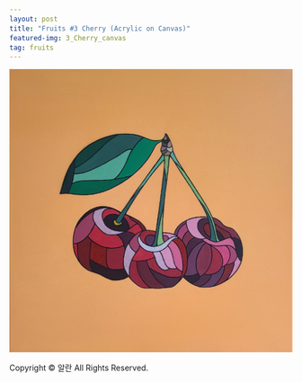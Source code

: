 ```yaml
---
layout: post
title: "Fruits #3 Cherry (Acrylic on Canvas)"
featured-img: 3_Cherry_canvas
tag: fruits
---
```


![](/assets/img/posts/3_Cherry_canvas.jpg)

Copyright © 알란 All Rights Reserved.
